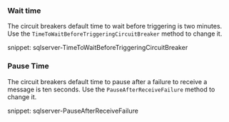 ### Wait time

The circuit breakers default time to wait before triggering is two minutes. Use the `TimeToWaitBeforeTriggeringCircuitBreaker` method to change it.

snippet: sqlserver-TimeToWaitBeforeTriggeringCircuitBreaker


### Pause Time

The circuit breakers default time to pause after a failure to receive a message is ten seconds. Use the `PauseAfterReceiveFailure` method to change it.

snippet: sqlserver-PauseAfterReceiveFailure
